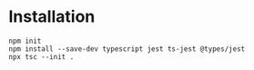 # Installation

    npm init
    npm install --save-dev typescript jest ts-jest @types/jest
    npx tsc --init .

